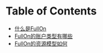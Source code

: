 # Table of Contents

* [什么是FullOn](what_is_fullon.md)
* [FullOn的账户类型有哪些](what_are_fullon_account_types.md)
* [FullOn的资源模型如何](what_is_fullon_resource_model.md)